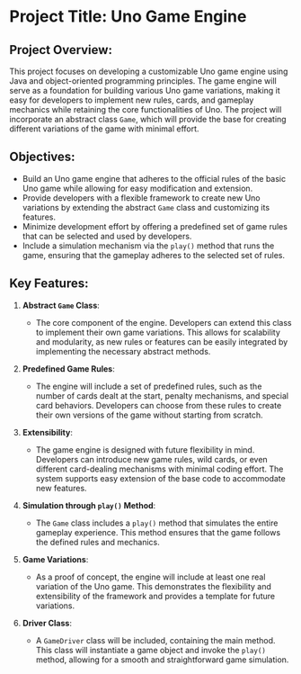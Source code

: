 # Project Title: **Uno Game Engine**

## Project Overview:
This project focuses on developing a customizable Uno game engine using Java and object-oriented programming principles. The game engine will serve as a foundation for building various Uno game variations, making it easy for developers to implement new rules, cards, and gameplay mechanics while retaining the core functionalities of Uno. The project will incorporate an abstract class `Game`, which will provide the base for creating different variations of the game with minimal effort.

## Objectives:
- Build an Uno game engine that adheres to the official rules of the basic Uno game while allowing for easy modification and extension.
- Provide developers with a flexible framework to create new Uno variations by extending the abstract `Game` class and customizing its features.
- Minimize development effort by offering a predefined set of game rules that can be selected and used by developers.
- Include a simulation mechanism via the `play()` method that runs the game, ensuring that the gameplay adheres to the selected set of rules.

## Key Features:
1. **Abstract `Game` Class**: 
   - The core component of the engine. Developers can extend this class to implement their own game variations. This allows for scalability and modularity, as new rules or features can be easily integrated by implementing the necessary abstract methods.
   
2. **Predefined Game Rules**: 
   - The engine will include a set of predefined rules, such as the number of cards dealt at the start, penalty mechanisms, and special card behaviors. Developers can choose from these rules to create their own versions of the game without starting from scratch.

3. **Extensibility**: 
   - The game engine is designed with future flexibility in mind. Developers can introduce new game rules, wild cards, or even different card-dealing mechanisms with minimal coding effort. The system supports easy extension of the base code to accommodate new features.

4. **Simulation through `play()` Method**: 
   - The `Game` class includes a `play()` method that simulates the entire gameplay experience. This method ensures that the game follows the defined rules and mechanics. 

5. **Game Variations**: 
   - As a proof of concept, the engine will include at least one real variation of the Uno game. This demonstrates the flexibility and extensibility of the framework and provides a template for future variations.

6. **Driver Class**: 
   - A `GameDriver` class will be included, containing the main method. This class will instantiate a game object and invoke the `play()` method, allowing for a smooth and straightforward game simulation.

